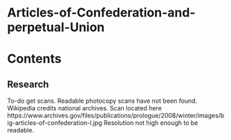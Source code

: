 # Articles-of-Confederation-and-perpetual-Union

<h1>Contents</h1>

<h2>Research</h2>
To-do get scans. Readable photocopy scans have not been found. Wikipedia credits national archives. Scan located here https://www.archives.gov/files/publications/prologue/2008/winter/images/big-articles-of-confederation-l.jpg Resolution not high enough to be readable. 
